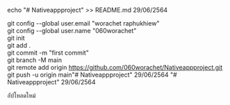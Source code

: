 echo "# Nativeappproject" >> README.md 29/06/2564

git config --global user.email "worachet raphukhiew"
<br>
git config --global user.name "060worachet"
<br>
git init
<br>
git add .
<br>
git commit -m "first commit"
<br>
git branch -M main
<br>
git remote add origin https://github.com/060worachet/Nativeappproject.git
<br>
git push -u origin main"# Nativeappproject"  29/06/2564
"# Nativeappproject"  29/06/2564

อัปโหลดใหม่
